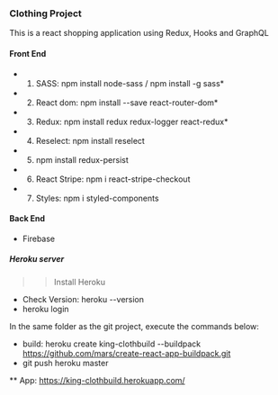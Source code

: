  ### Clothing Project

This is a react shopping application  using Redux, Hooks and GraphQL


 #### Front End

 * 1. SASS: npm install node-sass / npm install -g sass*

 * 2. React dom: npm install --save react-router-dom*

 * 3. Redux: npm install redux redux-logger react-redux*

 * 4. Reselect: npm install reselect

 * 5. npm install redux-persist

 * 6. React Stripe: npm i react-stripe-checkout

 * 7. Styles: npm i styled-components

 
 #### Back End

 * Firebase

 ##### Heroku server
 >> Install Heroku

 * Check Version: heroku --version
 * heroku login


 In the same folder as the git project, execute the commands below: 
 
 * build: heroku create king-clothbuild --buildpack https://github.com/mars/create-react-app-buildpack.git
 * git push heroku master

** App: https://king-clothbuild.herokuapp.com/

